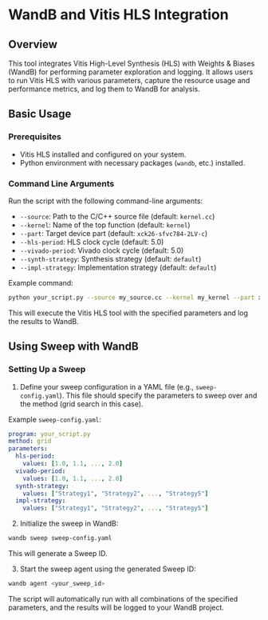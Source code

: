 # WandB and Vitis HLS Integration

## Overview

This tool integrates Vitis High-Level Synthesis (HLS) with Weights & Biases (WandB) for performing parameter exploration and logging. It allows users to run Vitis HLS with various parameters, capture the resource usage and performance metrics, and log them to WandB for analysis.

## Basic Usage

### Prerequisites

- Vitis HLS installed and configured on your system.
- Python environment with necessary packages (`wandb`, etc.) installed.

### Command Line Arguments

Run the script with the following command-line arguments:

- `--source`: Path to the C/C++ source file (default: `kernel.cc`)
- `--kernel`: Name of the top function (default: `kernel`)
- `--part`: Target device part (default: `xck26-sfvc784-2LV-c`)
- `--hls-period`: HLS clock cycle (default: 5.0)
- `--vivado-period`: Vivado clock cycle (default: 5.0)
- `--synth-strategy`: Synthesis strategy (default: `default`)
- `--impl-strategy`: Implementation strategy (default: `default`)

Example command:

```bash
python your_script.py --source my_source.cc --kernel my_kernel --part xcvu9p-flgb2104-2-i --hls-period 4.5 --vivado-period 4.5 --synth-strategy AreaOptimized_high --impl-strategy Performance_high
```

This will execute the Vitis HLS tool with the specified parameters and log the results to WandB.

## Using Sweep with WandB

### Setting Up a Sweep

1. Define your sweep configuration in a YAML file (e.g., `sweep-config.yaml`). This file should specify the parameters to sweep over and the method (grid search in this case).

Example `sweep-config.yaml`:

```yaml
program: your_script.py
method: grid
parameters:
  hls-period:
    values: [1.0, 1.1, ..., 2.0]
  vivado-period:
    values: [1.0, 1.1, ..., 2.0]
  synth-strategy:
    values: ["Strategy1", "Strategy2", ..., "Strategy5"]
  impl-strategy:
    values: ["Strategy1", "Strategy2", ..., "Strategy5"]
```

2. Initialize the sweep in WandB:

```bash
wandb sweep sweep-config.yaml
```

This will generate a Sweep ID.

3. Start the sweep agent using the generated Sweep ID:

```bash
wandb agent <your_sweep_id>
```

The script will automatically run with all combinations of the specified parameters, and the results will be logged to your WandB project.
